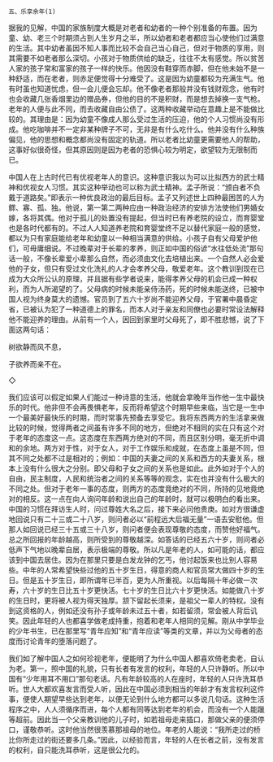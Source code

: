     五、乐享余年(1) 

   据我的见解，中国的家族制度大概是对老者和幼者的一种个别准备的布置。因为童、幼、老三个时期须占到人生岁月之半，所以幼者和老者都应当心使他们过满意的生活。其中幼者虽因不知人事而比较不会自己当心自己，但对于物质的享用，则其需要不如老者那么深切。小孩对于物质供给的缺乏，往往不太有感觉。所以贫苦人家的孩子常和富家的孩子一样的快乐。他因没有鞋穿而赤脚，但在他未始不是一种舒适，而在老者，则赤足便觉得十分难受了。这是因为幼童都较为充满生气。他有时虽也知道忧虑，但一会儿便会忘却。他不像老者那般并没有钱财观念，他有时也会收藏几张香烟里边的赠品券，但他的目的不是积财，而是想去掉换一支气枪。老年的人便与此不同，而去收藏自由公债了。这两种收藏举动在意趣上是不能做比较的。其理由是：因为幼童不像成人那么受过生活的压迫，他的个人习惯尚没有形成。他吃咖啡并不一定非某种牌子不可，无非是有什么吃什么。他并没有什么种族偏见，他的思想和概念都尚没有固定的轨道。所以老者比幼童更需要他人的帮助，这事好似很奇怪，但其原因则是因为老者的恐惧心较为明定，欲望较为无限制而已。

   中国人在上古时代已有优视老年人的意识。这种意识我以为可以比拟西方的武士精神和优视女人习惯。其实这种举动也可以称为武士精神。孟子所说：“颁白者不负戴于道路矣。”即表示一种优良政治的最后目标。孟子又列述世上四种最困苦的人为鳏、寡、孤、独。他说，第一第二两种应由一种政治经济的安排方法使他们男婚女嫁，各将其偶。他对于孤儿的处置没有提起，但当时已有养老院的设立，而育婴堂也是各时代都有的。不过人人知道养老院和育婴堂终不足以替代家庭一般的感觉，都以为只有家庭能给老年和幼童以一种相当满意的供给。小孩子自有父母爱护他们，可毋庸细说。不过晚辈对于长辈的孝养，则正如中国的俗谚“水往低处流”那句话一般，不像长辈爱小辈那么自然，而必须由文化去培植出来。一个自然人必会爱他的子女，但只有受过文化洗礼的人才会孝养父母，敬爱老年。这个教训到现在已成为大众所公认的原理，并且据有些学者说来，能得孝养父母的机会已成一种权利，而为人所渴望的了。父母病的时候未能亲侍汤药，死的时候未能送终，已被中国人视为终身莫大的遗憾。官员到了五六十岁尚不能迎养父母，于官署中晨昏定省，已被认为犯了一种道德上的罪名，而本人对于亲友和同僚也必要时常设法解释他不能迎养的理由。从前有一个人，因回到家里时父母死了，即不胜悲憾，说了下面这两句话：

   树欲静而风不息，

   子欲养而亲不在。

   ◇

   我们应该可以假定如果人们能过一种诗意的生活，他就会拿晚年当作他一生中最快乐的时代。他非但不会再畏惧老年，反而将希望这个时期早些来临，当它是一生中一个最美好最快乐的时期，而时常事先预备去享受它。我将东西两方的生活拿来做比较的时候，觉得两者之间虽有许多不同的地方，但绝对不相同的实在只有这个对于老年的态度这一点。这态度在东西两方绝对的不同，而且区别分明，毫无折中调和的余地。两方对于性，对于女人，对于工作娱乐和成就，在态度上虽是不同，但其不同之处都不过是相对的；例如：中国的夫妻之间的关系和西方的夫妻关系，根本上没有什么很大之分别。即父母和子女之间的关系也是如此。此外如对于个人的自由，民主制度，人民和统治者之间的关系等等的观念，实在也并没有什么极大的不同之处。但对于老年一事的态度，则两方的态度竟绝对的不同，所持的见地竟绝对的相反。这一点在向人询问年龄和说出自己的年龄时，就可以极明白的看出来。中国的习惯在拜访生人时，问过尊姓大名之后，接下来必问他贵庚。如对方很谦虚地回说只有二十三或二十八岁，则问者必以“前程远大后福无量”一语去安慰他。但那人如回说已经三十五或三十八岁，则问者便会表现尊敬的态度，而赞他好福气。总之所回报的年龄越高，则所受到的尊敬越深。如答话的已经五六十岁，则问者必低声下气地以晚辈自居，表示极端的尊敬。所以凡是年老的人，如可能的话，都应该到中国去居住。因为在那里只要是白发龙钟的乞丐，他讨起饭来也比别人容易些。中年的人常希望快些过他的五十岁生日，得意的商人和官员常大做四十岁的生日。但是五十岁生日，即所谓年已半百，更为人所重视。以后每隔十年必做一次寿，六十岁的生日比五十岁更快活。七十岁的生日比六十岁更快活。如能做八十岁的生日时，更将被人视为得天独厚。颔下留起长须来，是祖父一辈人的特权。没有到这资格的人，例如还没有孙子或年龄未过五十者，如若留须，常会被人背后讥笑。因此年轻的人也都喜学做老成持重，抱着和老年人相同的见解。刚从中学毕业的少年书生，已在那里写“青年应知”和“青年应读”等类的文章，并以为父母者的态度而讨论青年的堕落问题了。

   我们如了解中国人之如何珍视老年，便能明了为什么中国人都喜欢倚老卖老，自认为老。第一，照中国的礼貌，只有长者有发言的权利，年轻的人只许静听。所以中国有“少年用耳不用口”那句老话。凡有年龄较高的人在座时，年轻的人只许洗耳恭听。世人大都欢喜发言而受人听，因此在中国必须到相当的年龄才有发言权利这件事，便使人期望早些达到老年，以便无论到什么地方都可以多说几句话。这种生活程序之中，人人须循序而进，每个人都有同等达到老年的机会，而没有一个人能躐等超前。因此当一个父亲教训他的儿子时，如若祖母走来插口，那做父亲的便须停口，谨敬恭听。这时他当然很羡慕那祖母的地位。年老的人能说：“我所走过的桥比你所走过的街还要多几条。”因此，以经验而言，年轻的人在长者之前，没有发言的权利，自只能洗耳恭听，这是很公允的。

